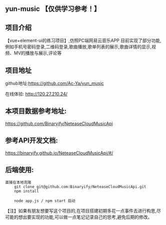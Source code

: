 ## yun-music 【仅供学习参考！】

## 项目介绍
【vue+element-ui的练习项目】,仿照PC端网易云音乐APP
目前实现了部分功能,例如手机号密码登录,二维码登录,歌曲播放,歌单列表的展示,歌曲详情的显示,视频、MV的播放与展示,评论等


## 项目地址
   github地址:https://github.com/Ac-Ya/yun_music

   在线体验:
      http://120.27.210.24/


## 本项目数据参考地址:
  https://github.com/Binaryify/NeteaseCloudMusicApi
## 参考API开发文档: 
   https://binaryify.github.io/NeteaseCloudMusicApi/#/
## 后端使用:
    直接在本地克隆 
        git clone git@github.com:Binaryify/NeteaseCloudMusicApi.git 
        npm install

        node app.js / npm start 启动

   【注】如果有朋友想要写这个项目的,在项目搭建初期多花一点事件去进行构思,尽可能的想出要实现的功能,可以做一点笔记记录自己的思考,避免后期的修改。